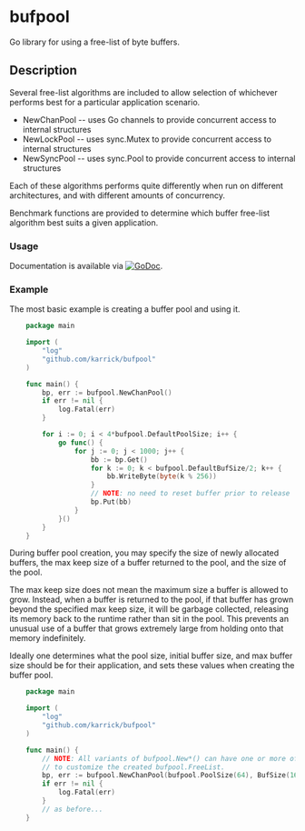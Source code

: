 # bufpool

Go library for using a free-list of byte buffers.

## Description

Several free-list algorithms are included to allow selection of
whichever performs best for a particular application scenario.

* NewChanPool -- uses Go channels to provide concurrent access to internal structures
* NewLockPool -- uses sync.Mutex to provide concurrent access to internal structures
* NewSyncPool -- uses sync.Pool to provide concurrent access to internal structures

Each of these algorithms performs quite differently when run on
different architectures, and with different amounts of concurrency.

Benchmark functions are provided to determine which buffer free-list
algorithm best suits a given application.

### Usage

Documentation is available via
[![GoDoc](https://godoc.org/github.com/karrick/bufpool?status.svg)](https://godoc.org/github.com/karrick/bufpool).

### Example

The most basic example is creating a buffer pool and using it.

```Go
    package main

    import (
        "log"
        "github.com/karrick/bufpool"
    )

    func main() {
        bp, err := bufpool.NewChanPool()
        if err != nil {
            log.Fatal(err)
        }

        for i := 0; i < 4*bufpool.DefaultPoolSize; i++ {
            go func() {
                for j := 0; j < 1000; j++ {
                    bb := bp.Get()
                    for k := 0; k < bufpool.DefaultBufSize/2; k++ {
                        bb.WriteByte(byte(k % 256))
                    }
                    // NOTE: no need to reset buffer prior to release
                    bp.Put(bb)
                }
            }()
        }
    }
```

During buffer pool creation, you may specify the size of newly
allocated buffers, the max keep size of a buffer returned to the pool,
and the size of the pool.

The max keep size does not mean the maximum size a buffer is allowed
to grow. Instead, when a buffer is returned to the pool, if that
buffer has grown beyond the specified max keep size, it will be
garbage collected, releasing its memory back to the runtime rather
than sit in the pool.  This prevents an unusual use of a buffer that
grows extremely large from holding onto that memory indefinitely.

Ideally one determines what the pool size, initial buffer size, and
max buffer size should be for their application, and sets these values
when creating the buffer pool.

```Go
    package main

    import (
        "log"
        "github.com/karrick/bufpool"
    )

    func main() {
        // NOTE: All variants of bufpool.New*() can have one or more of BufSize(), MaxKeep(), andPoolSize()
        // to customize the created bufpool.FreeList.
        bp, err := bufpool.NewChanPool(bufpool.PoolSize(64), BufSize(16*1024), MaxKeep(128*1024))
        if err != nil {
            log.Fatal(err)
        }
        // as before...
    }
```
